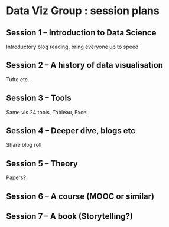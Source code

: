 # Data Viz Group : session plans

## Session 1 &ndash; Introduction to Data Science

Introductory blog reading, bring everyone up to speed

## Session 2 &ndash; A history of data visualisation

Tufte etc.

## Session 3 &ndash; Tools

Same vis 24 tools, Tableau, Excel

## Session 4 &ndash; Deeper dive, blogs etc

Share blog roll

## Session 5 &ndash; Theory

Papers?

## Session 6 &ndash; A course (MOOC or similar)

## Session 7 &ndash; A book (Storytelling?)